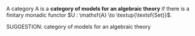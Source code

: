  A category $\mathsf{A}$ is a **category of models for an algebraic theory** if there is a finitary monadic functor $U : \mathsf{A} \to \textup{\textsf{Set}}$.


SUGGESTION: category of models for an algebraic theory